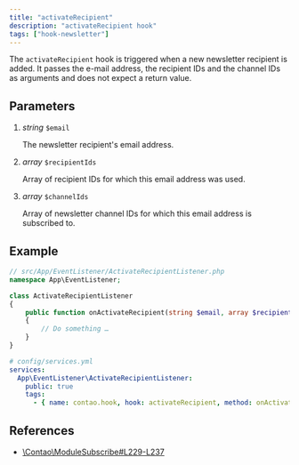 ```yaml
---
title: "activateRecipient"
description: "activateRecipient hook"
tags: ["hook-newsletter"]
---
```


The `activateRecipient` hook is triggered when a new newsletter recipient is added. 
It passes the e-mail address, the recipient IDs and the channel IDs as arguments 
and does not expect a return value.


## Parameters

1. *string* `$email`

    The newsletter recipient's email address.

2. *array* `$recipientIds`

    Array of recipient IDs for which this email address was used.

3. *array* `$channelIds`

    Array of newsletter channel IDs for which this email address is subscribed to.


## Example

```php
// src/App/EventListener/ActivateRecipientListener.php
namespace App\EventListener;

class ActivateRecipientListener
{
    public function onActivateRecipient(string $email, array $recipientIds, array $channelIds): void
    {
        // Do something …
    }
}
```

```yml
# config/services.yml
services:
  App\EventListener\ActivateRecipientListener:
    public: true
    tags:
      - { name: contao.hook, hook: activateRecipient, method: onActivateRecipient }
```

## References

* [\Contao\ModuleSubscribe#L229-L237](https://github.com/contao/contao/blob/4.7.6/newsletter-bundle/src/Resources/contao/modules/ModuleSubscribe.php#L229-L237)
